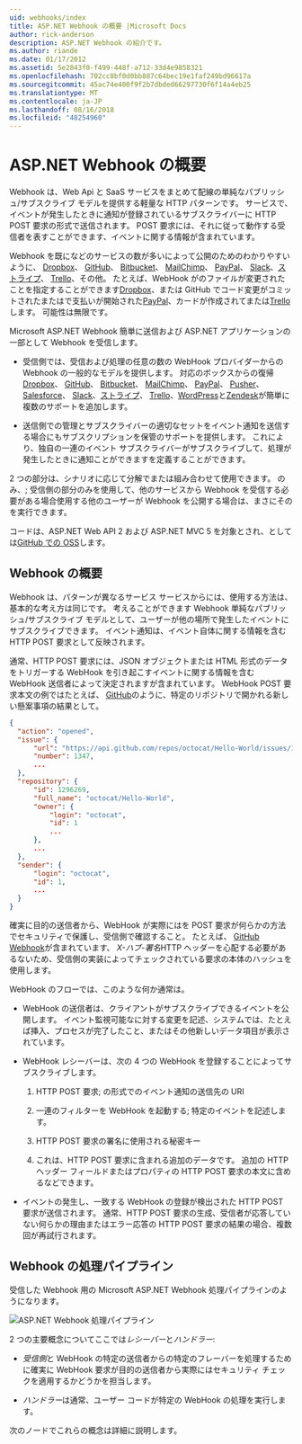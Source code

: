 ```yaml
---
uid: webhooks/index
title: ASP.NET Webhook の概要 |Microsoft Docs
author: rick-anderson
description: ASP.NET Webhook の紹介です。
ms.author: riande
ms.date: 01/17/2012
ms.assetid: 5e2843f0-f499-448f-a712-33d4e9858321
ms.openlocfilehash: 702cc0bf0d0bb887c64bec19e1faf249bd96617a
ms.sourcegitcommit: 45ac74e400f9f2b7dbded66297730f6f14a4eb25
ms.translationtype: MT
ms.contentlocale: ja-JP
ms.lasthandoff: 08/16/2018
ms.locfileid: "48254960"
---
```

# <a name="aspnet-webhooks-overview"></a>ASP.NET Webhook の概要

Webhook は、Web Api と SaaS サービスをまとめて配線の単純なパブリッシュ/サブスクライブ モデルを提供する軽量な HTTP パターンです。 サービスで、イベントが発生したときに通知が登録されているサブスクライバーに HTTP POST 要求の形式で送信されます。 POST 要求には、それに従って動作する受信者を表すことができます、イベントに関する情報が含まれています。

Webhook を既になどのサービスの数が多いによって公開のためのわかりやすいように、 [Dropbox](http://dropbox.com/)、 [GitHub](http://www.github.com/)、 [Bitbucket](https://bitbucket.org/)、 [MailChimp](http://www.mailchimp.com/)、 [PayPal](http://www.paypal.com/)、 [Slack](http://www.slack.com)、[ストライプ](http://www.stripe.com)、 [Trello](http://www.trello.com/)、その他。 たとえば、WebHook がのファイルが変更されたことを指定することができます[Dropbox](http://dropbox.com/)、または GitHub でコード変更がコミットされたまたはで支払いが開始された[PayPal](http://www.paypal.com/)、カードが作成されてまたは[Trello](http://www.trello.com/)します。 可能性は無限です。

Microsoft ASP.NET Webhook 簡単に送信および ASP.NET アプリケーションの一部として Webhook を受信します。

* 受信側では、受信および処理の任意の数の WebHook プロバイダーからの Webhook の一般的なモデルを提供します。 対応のボックスからの復帰[Dropbox](http://dropbox.com/)、 [GitHub](http://www.github.com/)、 [Bitbucket](https://bitbucket.org/)、 [MailChimp](http://www.mailchimp.com/)、 [PayPal](http://www.paypal.com/)、 [Pusher](http://www.pusher.com)、 [Salesforce](http://www.salesforce.com)、 [Slack](http://www.slack.com)、[ストライプ](http://www.stripe.com)、 [Trello](http://www.trello.com/)、[WordPress](http://www.wordpress.com)と[Zendesk](https://www.zendesk.com/)が簡単に複数のサポートを追加します。

* 送信側での管理とサブスクライバーの適切なセットをイベント通知を送信する場合にもサブスクリプションを保管のサポートを提供します。 これにより、独自の一連のイベント サブスクライバーがサブスクライブして、処理が発生したときに通知ことができますを定義することができます。

2 つの部分は、シナリオに応じて分解でまたは組み合わせて使用できます。 のみ、; 受信側の部分のみを使用して、他のサービスから Webhook を受信する必要がある場合使用する他のユーザーが Webhook を公開する場合は、まさにそのを実行できます。

コードは、ASP.NET Web API 2 および ASP.NET MVC 5 を対象とされ、としては[GitHub での OSS](https://github.com/aspnet/WebHooks)します。

## <a name="webhooks-overview"></a>Webhook の概要

Webhook は、パターンが異なるサービス サービスからには、使用する方法は、基本的な考え方は同じです。 考えることができます Webhook 単純なパブリッシュ/サブスクライブ モデルとして、ユーザーが他の場所で発生したイベントにサブスクライブできます。 イベント通知は、イベント自体に関する情報を含む HTTP POST 要求として反映されます。

通常、HTTP POST 要求には、JSON オブジェクトまたは HTML 形式のデータをトリガーする WebHook を引き起こすイベントに関する情報を含む WebHook 送信者によって決定されますが含まれています。 WebHook POST 要求本文の例ではたとえば、 [GitHub](http://www.github.com/)のように、特定のリポジトリで開かれる新しい懸案事項の結果として。

```json
{
  "action": "opened",
  "issue": {
      "url": "https://api.github.com/repos/octocat/Hello-World/issues/1347",
      "number": 1347,
      ...
  },
  "repository": {
      "id": 1296269,
      "full_name": "octocat/Hello-World",
      "owner": {
          "login": "octocat",
          "id": 1
          ...
      },
      ...
  },
  "sender": {
      "login": "octocat",
      "id": 1,
      ...
  }
}
```

確実に目的の送信者から、WebHook が実際にはを POST 要求が何らかの方法でセキュリティで保護し、受信側で確認すること。 たとえば、 [GitHub Webhook](https://developer.github.com/webhooks/)が含まれています、 *X-ハブ-署名*HTTP ヘッダーを心配する必要があるないため、受信側の実装によってチェックされている要求の本体のハッシュを使用します。

WebHook のフローでは、このような何か通常は。

* WebHook の送信者は、クライアントがサブスクライブできるイベントを公開します。 イベント監視可能なに対する変更を記述、システムでは、たとえば挿入、プロセスが完了したこと、またはその他新しいデータ項目が表示されています。

* WebHook レシーバーは、次の 4 つの WebHook を登録することによってサブスクライブします。

     1. HTTP POST 要求; の形式でのイベント通知の送信先の URI

     2. 一連のフィルターを WebHook を起動する; 特定のイベントを記述します。

     3. HTTP POST 要求の署名に使用される秘密キー

     4. これは、HTTP POST 要求に含まれる追加のデータです。 追加の HTTP ヘッダー フィールドまたはプロパティの HTTP POST 要求の本文に含めるなどできます。

* イベントの発生し、一致する WebHook の登録が検出された HTTP POST 要求が送信されます。 通常、HTTP POST 要求の生成、受信者が応答していない何らかの理由またはエラー応答の HTTP POST 要求の結果の場合、複数回が再試行されます。

## <a name="webhooks-processing-pipeline"></a>Webhook の処理パイプライン

受信した Webhook 用の Microsoft ASP.NET Webhook 処理パイプラインのようになります。

![ASP.NET Webhook 処理パイプライン](_static/WebHookReceivers.png)

2 つの主要概念についてここでは*レシーバー*と*ハンドラー*:

* *受信側*と WebHook の特定の送信者からの特定のフレーバーを処理するために確実に WebHook 要求が目的の送信者から実際にはセキュリティ チェックを適用するかどうかを担当します。

* *ハンドラー*は通常、ユーザー コードが特定の WebHook の処理を実行します。

次のノードでこれらの概念は詳細に説明します。
